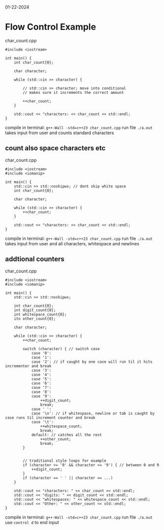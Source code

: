 01-22-2024

# Flow Control Example

char_count.cpp

```
#include <iostream>

int main() {
    int char_count{0};

    char character;

    while (std::cin >> character) {

        // std::cin >> character; move into conditional
        // makes sure it increments the correct amount

        ++char_count;
    }

    std::cout << "characters: << char_count << std::endl;
}
```

compile in terminal: `g++-Wall -std=c++23 char_count.cpp`
run file `./a.out`
takes input from user and counts standard characters

## count also space characters etc

char_count.cpp

```
#include <iostream>
#include <iomanip>

int main() {
    std::cin >> std::noskipws; // dont skip white space
    int char_count{0};

    char character;

    while (std::cin >> character) {
        ++char_count;
    }

    std::cout << "characters: << char_count << std::endl;
}
```
compile in terminal: `g++-Wall -std=c++23 char_count.cpp`
run file `./a.out`
takes input from user and all characters, whitespace and newlines

## addtional counters

char_count.cpp

```
#include <iostream>
#include <iomanip>

int main() {
    std::cin >> std::noskipws;

    int char_count{0};
    int digit_count{0};
    int whitespace_count{0};
    itn other_count{0};

    char character;

    while (std::cin >> character) {
        ++char_count;

        switch (character) { // switch case 
            case '0':
            case '1':
            case '2': // if caught by one case will run til it hits incrementer and break
            case '3':
            case '4':
            case '5':
            case '6':
            case '7':
            case '8':
            case '9':
                ++digit_count;
                break;
            case ' ':
            case '\n': // if whitespace, newline or tab is caught by case runs til increment counter and break
            case '\t':
                ++whitespace_count;
                break;
            default: // catches all the rest
                ++other_count;
                break;
        }


        // traditional style loops for example
        if (character >= '0' && character <= '9') { // between 0 and 9
            ++digit_count;
        }
        if (character == ' ' || character == ...)
    }

    std::cout << "characters: " << char_count << std::endl;
    std::cout << "digits: " << digit_count << std::endl;
    std::cout << "whitespaces: " << whitespace_count << std::endl;
    std::cout << "Other: " << other_count << std::endl;
}
```

compile in terminal: `g++-Wall -std=c++23 char_count.cpp`
run file `./a.out`
use `control d` to end input